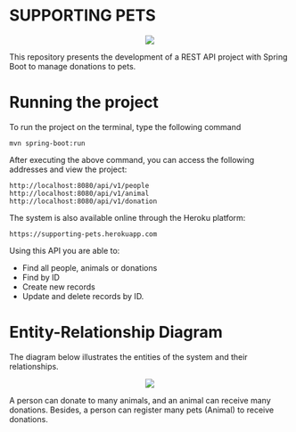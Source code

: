 #  SUPPORTING PETS 

<center><img src="http://www.graphicmania.net/wp-content/uploads/2013/07/dog-wallpaper.jpg"></center>

This repository presents the development of a REST API project with Spring Boot to manage donations to pets.




# Running the project

To run the project on the terminal, type the following command

```
mvn spring-boot:run
```

After executing the above command, you can access the following addresses and view the project:

```
http://localhost:8080/api/v1/people
http://localhost:8080/api/v1/animal
http://localhost:8080/api/v1/donation
```

The system is also available online through the Heroku platform:

```
https://supporting-pets.herokuapp.com
```

Using this API you are able to:
- Find all people, animals or donations
- Find by ID
- Create new records
- Update and delete records by ID.


# Entity-Relationship Diagram 

The diagram below illustrates the entities of the system and their relationships.

<center><img src="https://i.ibb.co/82KmgDh/er-diagram.png"></center>


A person can donate to many animals, and an animal can receive many donations. Besides, a person can register many pets (Animal) to receive donations.

